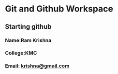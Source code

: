 # Git and Github Workspace

## Starting github
### Name:Ram Krishna
### College:KMC
### Email: krishna@gmail.com
